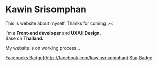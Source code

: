 # Kawin Srisomphan
This is website about myself. Thanks for coming >&lt;

i'm a <b>Front-end developer</b> and <b>UX/UI Design.</b><br />
Base on <b>Thailand.</b><br/>

My website is on working process...<br />

[Facebooks Badge](https://img.shields.io/badge/Facebook-Profile-blue)](http://facebook.com/kawinsrisomphan)
[Star Badge](https://img.shields.io/github/stars/KawinOfficial)
